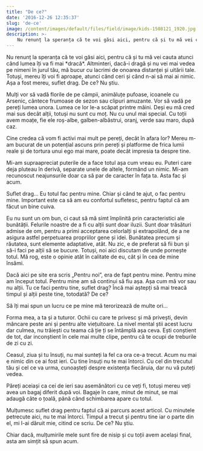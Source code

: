 ```yaml
---
title: "De ce?"
date: '2016-12-26 12:35:37'
slug: 'de-ce'
image: /content/images/default/files/field/image/kids-1508121_1920.jpg
description: >-
    Nu renunț la speranța că te voi găsi aici, pentru că și tu mă vei cauta atunci când lumea îți va fi mai *dracă*. Altminteri, dacă-i dragă și nu vei mai vedea pe nimeni în jurul tău, mă bucur cu lacrim
---
```

<div class="kg-card-markdown"><p>Nu renunț la speranța că te voi găsi aici, pentru că și tu mă vei cauta atunci când lumea îți va fi mai *dracă*. Altminteri, dacă-i dragă și nu vei mai vedea pe nimeni în jurul tău, mă bucur cu lacrimi de onoarea distanței și uitării tale. Totuși, mereu îți voi fi aproape, atunci când ceri și când n-ai să mai ai nimic. Așa a fost mereu, suflet drag. De ce? Nu știu.</p>
<p dir="ltr">Mulți vor să vadă florile de pe câmpii, animăluțe pufoase, icoanele cu Arsenic, cântece frumoase de sezon sau clipuri amuzante. Vor să vadă pe pereți lumea unora. Lumea ce lor le-a scăpat printre mâini. Deși eu mă cred mai sus decât alții, totuși nu sunt cu moț. Nu cu unul mai special. Cu toții avem moațe, fie ele roș-albe, galben-albăstrui, oranj, verde sau maro, după caz.</p>
<p dir="ltr">Cine credea că vom fi activi mai mult pe pereți, decât în afara lor?  Mereu m-am bucurat de un potențial ascuns prin pereți și platforme de frica lumii reale și de tortura unui ego mai mare, poate decât impresia ta despre tine.   </p>
<p dir="ltr">Mi-am supraapreciat puterile de a face totul așa cum vreau eu. Puteri care deja pluteau în derivă, separate unele de altele, formând un nimic. Mi-am recunoscut neajunsurile doar ca să par de caracter în fața ta. Asta fac și acum.  </p>
<p dir="ltr">Suflet drag… Eu totul fac pentru mine. Chiar și când te ajut, o fac pentru mine. Important este ca să am eu confortul sufletesc, pentru faptul că am făcut un bine cuiva.  </p>
<p dir="ltr">Eu nu sunt un om bun, ci caut să mă simt împlinită prin caracteristici ale bunătății. Felurile noastre de a fi cu alții sunt doar iluzii. Sunt doar trăsături admise de om, pentru a primi acceptarea celorlalți și extrapolând, de a ne asigura astfel perpetuarea propriilor gene și idei. Bunătatea precum și răutatea, sunt elemente adaptative, atât. Nu zic, e de preferat să fii bun și să-i faci pe alții să se bucure. Totuși, noi aici discutam de unde pornește totul. Mă rog, este o opinie atât în calitate de eu, cât și în cea de mine însămi.</p>
<p dir="ltr">Dacă aici pe site era scris „Pentru noi”, era de fapt pentru mine. Pentru mine am început totul. Pentru mine am să continui să fiu așa. Așa cum mă vor sau nu alții. Tu ce faci pentru tine, suflet drag? Încă mai aștepți să mai treacă timpul și alții peste tine, totodată? De ce? </p>
<p dir="ltr">Să îți mai spun un lucru ce pe mine mă terorizează de multe ori…</p>
<p dir="ltr">Forma mea, a ta și a tuturor. Ochii cu care te privesc și mă privești, devin mâncare peste ani și pentru alte viețuitoare. La nivel mental știi acest lucru dar culmea, nu trăiești cu teama că ție ți se întâmplă așa ceva. Ești conștient de tot, dar inconștient în cele mai multe clipe, pentru că te ocupi de treburile de zi cu zi.</p>
<p dir="ltr">Ceasul, ziua și tu însuți, nu mai sunteți la fel ca ora ce-a trecut. Acum nu mai e nimic din ce ai fost ieri. Cu tine însuți nu te mai întorci. Cu cel din trecutul tău și cel ce va urma, cunoașteți despre existența fiecăruia, dar nu vă puteți vedea.</p>
<p dir="ltr">Păreți aceiași ca cei de ieri sau asemănători cu ce veți fi, totuși mereu veți avea un bagaj diferit după voi. Bagaje în care, minut de minut, se mai adaugă câte o țoală, până când schimbarea apare cu totul.</p>
<p>Mulțumesc suflet drag pentru faptul că ai parcurs acest articol. Cu minutele petrecute aici, nu te mai întorci. Timpul a trecut și pentru tine iar o parte din el, mi l-ai dăruit mie, citind ce scriu. De ce? Nu știu.</p>
<p>Chiar dacă, mulțumirile mele sunt fire de nisip și cu toții avem același final, asta am simțit să spun acum.</p>
</div>
    
